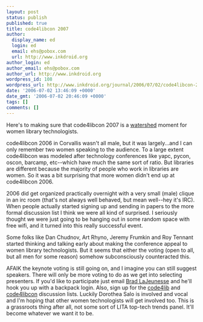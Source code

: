 ```yaml
---
layout: post
status: publish
published: true
title: code4libcon 2007
author:
  display_name: ed
  login: ed
  email: ehs@pobox.com
  url: http://www.inkdroid.org
author_login: ed
author_email: ehs@pobox.com
author_url: http://www.inkdroid.org
wordpress_id: 108
wordpress_url: http://www.inkdroid.org/journal/2006/07/02/code4libcon-2007/
date: '2006-07-02 13:46:09 +0000'
date_gmt: '2006-07-02 20:46:09 +0000'
tags: []
comments: []
---
```


<p>Here's to making sure that code4libcon 2007 is a <a href="http://www.librarywebchic.net/wordpress/2006/07/01/on-being-the-library-web-chic/">watershed</a> moment for women library technologists. </p>
<p>code4libcon 2006 in Corvallis wasn't all male, but it was largely...and I can only remember two women speaking to the audience. To a large extent code4libcon was modeled after technology conferences like yapc, pycon, oscon, barcamp, etc--which have much the same sort of ratio. But libraries are different because the majority of people who work in libraries are women. So it was a bit surprising that more women didn't end up at code4libcon 2006.</p>
<p>2006 did get organized practically overnight with a very small (male) clique in an irc room (that's not always well behaved, but mean well--hey it's IRC). When people actually started signing up and sending in papers to the more formal discussion list I think we were all kind of surprised. I seriously thought we were just going to be hanging out in some random space with free wifi, and it turned into this really successful event.</p>
<p>Some folks like Dan Chudnov, Art Rhyno, Jeremy Frumkin and Roy Tennant started thinking and talking early about making the conference appeal to women library technologists. But it seems that either the voting (open to all, but all men for some reason) somehow subconsciously counteracted this.</p>
<p>AFAIK the keynote voting is still going on, and I imagine you can still suggest speakers. There will only be more voting to do as we get into selecting presenters. If you'd like to participate just email <a href="mailto://radl@georgialibraries.org">Brad LaJeunesse</a> and he'll hook you up with a backpack login. Also, sign up for the <a href="http://dewey.library.nd.edu/mailing-lists/code4lib/">code4lib</a> and <a href="https://lists.gatech.edu/sympa/info/code4libcon">code4libcon</a> discussion lists.  Luckily Dorothea Salo is involved and vocal and I'm hoping that other women technologists will get involved too. This is a grassroots thing after all, not some sort of LITA top-tech trends panel. It'll become whatever we want it to be.</p>
